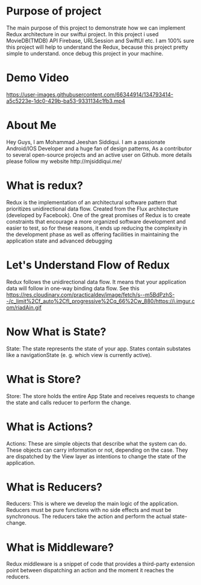# Purpose of project
The main purpose of this project to demonstrate how we can implement Redux architecture in our swiftui project. In this project i used MovieDB(TMDB) API Firebase, URLSession and SwiftUI etc. I am 100% sure this project will help to understand the Redux, because this project pretty simple to understand. once debug this project in your machine.

# Demo Video
https://user-images.githubusercontent.com/66344914/134793414-a5c5223e-1dc0-429b-ba53-9331134c1fb3.mp4

# About Me
<p>Hey Guys, I am Mohammad Jeeshan Siddiqui. I am a passionate Android/IOS Developer and a huge fan of design patterns, As a contributor to several open-source projects and an active user on Github. more details please follow my website http://mjsiddiqui.me/</p>

# What is redux?
Redux is the implementation of an architectural software pattern that prioritizes unidirectional data flow. Created from the Flux architecture (developed by Facebook). One of the great promises of Redux is to create constraints that encourage a more organized software development and easier to test, so for these reasons, it ends up reducing the complexity in the development phase as well as offering facilities in maintaining the application state and advanced debugging

# Let's Understand Flow of Redux
Redux follows the unidirectional data flow. It means that your application data will follow in one-way binding data flow. See this 
https://res.cloudinary.com/practicaldev/image/fetch/s--m5BdPzhS--/c_limit%2Cf_auto%2Cfl_progressive%2Cq_66%2Cw_880/https://i.imgur.com/riadAin.gif

# Now What is State?
State: The state represents the state of your app. States contain substates like a navigationState (e. g. which view is currently active).
# What is Store?
Store: The store holds the entire App State and receives requests to change the state and calls reducer to perform the change. 
# What is Actions?
Actions: These are simple objects that describe what the system can do. These objects can carry information or not, depending on the case. They are dispatched by the View layer as intentions to change the state of the application.
# What is Reducers?
Reducers: This is where we develop the main logic of the application. Reducers must be pure functions with no side effects and must be synchronous. The reducers take the action and perform the actual state-change.	
# What is Middleware?
Redux middleware is a snippet of code that provides a third-party extension point between dispatching an action and the moment it reaches the reducers.
